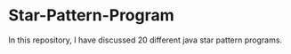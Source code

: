 # Star-Pattern-Program
In this repository, I have discussed 20 different java star pattern programs.
